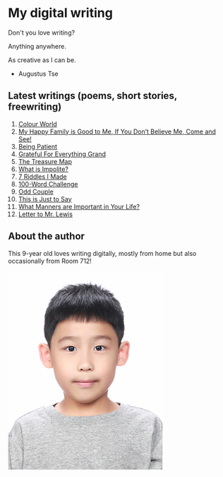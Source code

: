 # My digital writing

Don't you love writing?

Anything anywhere.

As creative as I can be.

- Augustus Tse

## Latest writings (poems, short stories, freewriting)

1. [Colour World](articles/20210927-colour-world)
1. [My Happy Family is Good to Me, If You Don’t Believe Me, Come and See!](articles/20210927-my-happy-family)
1. [Being Patient](articles/20210927-being-patient)
1. [Grateful For Everything Grand](articles/20210927-grateful-for-everything-grand)
1. [The Treasure Map](articles/20210926-treasure-map)
1. [What is Impolite?](articles/20210927-what-is-impolite) 
1. [7 Riddles I Made](articles/20210926-riddles)
1. [100-Word Challenge](articles/20210927-100-word-challenge)
1. [Odd Couple](articles/20210927-odd-couple)
1. [This is Just to Say](articles/20210927-just-to-say)
1. [What Manners are Important in Your Life?](articles/20210927-what-manners-are-important-in-your-life)
1. [Letter to Mr. Lewis](articles/20210927-letter)

## About the author

This 9-year old loves writing digitally, mostly from home
but also occasionally from Room 712!

![Myself](/images/photo.jpg "Photo of me")
